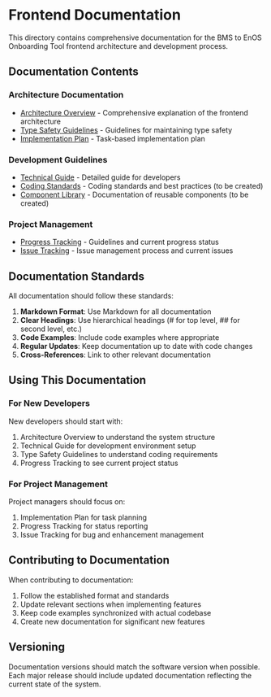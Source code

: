 # Frontend Documentation

This directory contains comprehensive documentation for the BMS to EnOS Onboarding Tool frontend architecture and development process.

## Documentation Contents

### Architecture Documentation

- [Architecture Overview](./ARCHITECTURE.md) - Comprehensive explanation of the frontend architecture
- [Type Safety Guidelines](../TYPE_SAFETY_GUIDELINES.md) - Guidelines for maintaining type safety
- [Implementation Plan](../IMPLEMENTATION_PLAN.md) - Task-based implementation plan

### Development Guidelines

- [Technical Guide](./TECHNICAL_GUIDE.md) - Detailed guide for developers
- [Coding Standards](./CODING_STANDARDS.md) - Coding standards and best practices (to be created)
- [Component Library](./COMPONENT_LIBRARY.md) - Documentation of reusable components (to be created)

### Project Management

- [Progress Tracking](./PROGRESS_TRACKING.md) - Guidelines and current progress status
- [Issue Tracking](./ISSUE_TRACKING.md) - Issue management process and current issues

## Documentation Standards

All documentation should follow these standards:

1. **Markdown Format**: Use Markdown for all documentation
2. **Clear Headings**: Use hierarchical headings (# for top level, ## for second level, etc.)
3. **Code Examples**: Include code examples where appropriate
4. **Regular Updates**: Keep documentation up to date with code changes
5. **Cross-References**: Link to other relevant documentation

## Using This Documentation

### For New Developers

New developers should start with:

1. Architecture Overview to understand the system structure
2. Technical Guide for development environment setup
3. Type Safety Guidelines to understand coding requirements
4. Progress Tracking to see current project status

### For Project Management

Project managers should focus on:

1. Implementation Plan for task planning
2. Progress Tracking for status reporting
3. Issue Tracking for bug and enhancement management

## Contributing to Documentation

When contributing to documentation:

1. Follow the established format and standards
2. Update relevant sections when implementing features
3. Keep code examples synchronized with actual codebase
4. Create new documentation for significant new features

## Versioning

Documentation versions should match the software version when possible. Each major release should include updated documentation reflecting the current state of the system. 